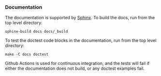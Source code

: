 
### Documentation

The documentation is supported by [Sphinx](https://www.sphinx-doc.org/en/master/). To build the docs, run from the top level directory:
```
sphinx-build docs docs/_build
```

To test the doctest code blocks in the documentation, run from the top level directory:
```
make -C docs doctest
```

Github Actions is used for continuous integration, and the tests will fail if either the documentation does not build, or any doctest examples fail.
